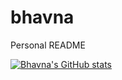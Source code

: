 # bhavna
Personal README

[![Bhavna's GitHub stats](https://github-readme-stats.vercel.app/api?bhavna3=anuraghazra)](https://github.com/anuraghazra/github-readme-stats)
